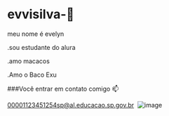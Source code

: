 # evvisilva-💙

meu nome é evelyn


.sou estudante do alura 

.amo macacos

.Amo o Baco Exu

###Você entrar em contato comigo 📫

00001123451254sp@al.educacao.sp.gov.br
![]()
![image](https://github.com/user-attachments/assets/46161cd6-4081-411a-a524-22be481edeeb)




